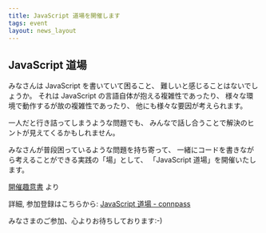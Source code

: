 ```yaml
---
title: JavaScript 道場を開催します
tags: event
layout: news_layout
---
```

## JavaScript 道場

みなさんは JavaScript を書いていて困ること、 難しいと感じることはないでしょうか。 それは JavaScript の言語自体が抱える複雑性であったり、 様々な環境で動作するが故の複雑性であったり、 他にも様々な要因が考えられます。

一人だと行き詰ってしまうような問題でも、 みんなで話し合うことで解決のヒントが見えてくるかもしれません。

みなさんが普段困っているような問題を持ち寄って、 一緒にコードを書きながら考えることができる実践の「場」として、 「JavaScript 道場」を開催いたします。

[開催趣意書](https://github.com/sapporojs/jsdojo/wiki/prospectus) より

詳細, 参加登録はこちらから: [JavaScript 道場 - connpass](http://connpass.com/event/1664/)

みなさまのご参加、心よりお待ちしております:-)
